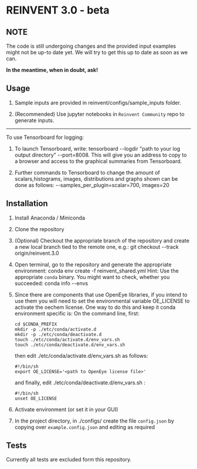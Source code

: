 REINVENT 3.0 - beta
=======================================================================================

NOTE
-----
The code is still undergoing changes and the provided input examples might not be up-to date yet.
We will try to get this up to date as soon as we can. 


__In the meantime, when in doubt, ask!__

Usage
-----

1. Sample inputs are provided in reinvent/configs/sample_inputs folder.

2. (Recommended) Use jupyter notebooks in `Reinvent Community` repo to generate inputs.

-------------------------------------------------
To use Tensorboard for logging:

   1. To launch Tensorboard, write:
       tensorboard --logdir "path to your log output directory" --port=8008.
       This will give you an address to copy to a browser and access to the graphical summaries from Tensorboard.

   2. Further commands to Tensorboard to change the amount of scalars,histograms, images, distributions and graphs shown
        can be done as follows:
        --samples_per_plugin=scalar=700, images=20

Installation
-----

1. Install Anaconda / Miniconda
2. Clone the repository
3. (Optional) Checkout the appropriate branch of the repository and create a new local branch tied to the remote one, e.g.:
    git checkout --track origin/reinvent.3.0
4. Open terminal, go to the repository and generate the appropriate environment:
    conda env create -f reinvent_shared.yml
   Hint: Use the appropriate `conda` binary. You might want to check, whether you succeeded:
    conda info --envs
5. Since there are components that use OpenEye libraries, if you intend to use them you will need to set the environmental variable OE_LICENSE to activate the oechem license. One way to do this and keep it conda environment specific is:
   On the command line, first:

       cd $CONDA_PREFIX
       mkdir -p ./etc/conda/activate.d
       mkdir -p ./etc/conda/deactivate.d
       touch ./etc/conda/activate.d/env_vars.sh
       touch ./etc/conda/deactivate.d/env_vars.sh

   then edit ./etc/conda/activate.d/env_vars.sh as follows:

       #!/bin/sh
       export OE_LICENSE='<path to OpenEye license file>'

   and finally, edit ./etc/conda/deactivate.d/env_vars.sh :

       #!/bin/sh
       unset OE_LICENSE
6. Activate environment (or set it in your GUI)
7. In the project directory, in ./configs/ create the file `config.json` by copying over `example.config.json` and editing as required


Tests
-----
Currently all tests are excluded form this repository.
